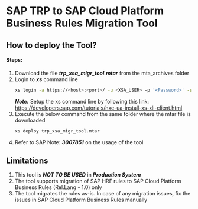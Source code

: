 # SAP TRP to SAP Cloud Platform Business Rules Migration Tool
## How to deploy the Tool?

#### Steps:

1. Download the file ***trp_xsa_migr_tool.mtar*** from the mta_archives folder
2. Login to ***xs*** command line
    ```sh
    xs login -a https://<host>:<port>/ -u <XSA_USER> -p '<Password>' -s <xsa_space> --skip-ssl-validation
    ```
    ***Note:*** Setup the xs command line by following this link: https://developers.sap.com/tutorials/hxe-ua-install-xs-xli-client.html
3. Execute the below command from the same folder where the mtar file is downloaded
    ```sh
    xs deploy trp_xsa_migr_tool.mtar
    ```
4. Refer to SAP Note: ***3007851*** on the usage of the tool

## Limitations

1. This tool is ***NOT TO BE USED***  in ***Production System***
2. The tool supports migration of SAP HRF rules to SAP Cloud Platform Business Rules (Rel.Lang - 1.0) only
3. The tool migrates the rules as-is. In case of any migration issues, fix the issues in SAP Cloud Platform Business Rules manually
